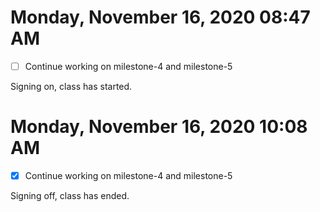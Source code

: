 # Monday, November 16, 2020 08:47 AM

- [ ] Continue working on milestone-4 and milestone-5

Signing on, class has started.

# Monday, November 16, 2020 10:08 AM

- [x] Continue working on milestone-4 and milestone-5

Signing off, class has ended.

